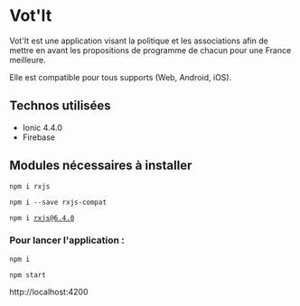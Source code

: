 # Vot'It
Vot'It est une application visant la politique et les associations afin de mettre en avant les propositions de programme de chacun pour une France meilleure.

Elle est compatible pour tous supports (Web, Android, iOS).


## Technos utilisées
- Ionic 4.4.0
- Firebase


## Modules nécessaires à installer
<code>npm i rxjs</code>

<code>npm i --save rxjs-compat</code>

<code>npm i rxjs@6.4.0</code>


### Pour lancer l'application :

<code>npm i</code>

<code>npm start</code>

http://localhost:4200